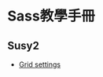 Sass教學手冊
====================

Susy2
--------------------------

* [Grid settings](docs/susy2/1.markdown)
